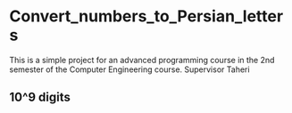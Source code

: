 # Convert_numbers_to_Persian_letters
This is a simple project for an advanced programming course in the 2nd semester of the Computer Engineering course.
Supervisor Taheri
## 10^9 digits

